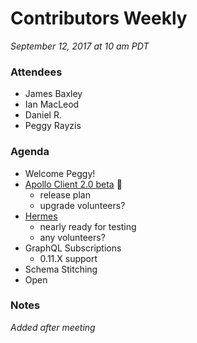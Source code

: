 # Contributors Weekly

*September 12, 2017 at 10 am PDT*

### Attendees
- James Baxley
- Ian MacLeod
- Daniel R.
- Peggy Rayzis

### Agenda
- Welcome Peggy!
- [Apollo Client 2.0 beta](https://github.com/apollographql/apollo-client/pull/1941) :tada:
  - release plan
  - upgrade volunteers?
- [Hermes](https://github.com/convoyinc/apollo-cache-hermes/pull/130)
  - nearly ready for testing
  - any volunteers?
- GraphQL Subscriptions
  - 0.11.X support
- Schema Stitching
- Open

### Notes
*Added after meeting*

